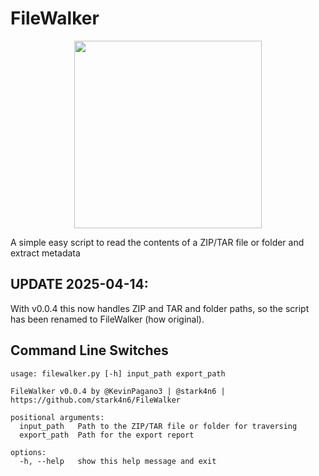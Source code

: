 # FileWalker

<p align="center">
<img src="https://github.com/stark4n6/FileWalker/blob/main/filewalker_logo.png" width="300" height="300">
</p>
A simple easy script to read the contents of a ZIP/TAR file or folder and extract metadata

## UPDATE 2025-04-14: 
With v0.0.4 this now handles ZIP and TAR and folder paths, so the script has been renamed to FileWalker (how original).

## Command Line Switches
```
usage: filewalker.py [-h] input_path export_path

FileWalker v0.0.4 by @KevinPagano3 | @stark4n6 | https://github.com/stark4n6/FileWalker

positional arguments:
  input_path   Path to the ZIP/TAR file or folder for traversing
  export_path  Path for the export report

options:
  -h, --help   show this help message and exit
```

